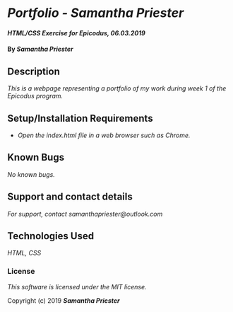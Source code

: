 # _Portfolio - Samantha Priester_

#### _HTML/CSS Exercise for Epicodus, 06.03.2019_

#### By _**Samantha Priester**_

## Description

_This is a webpage representing a portfolio of my work during week 1 of the Epicodus program._

## Setup/Installation Requirements

* _Open the index.html file in a web browser such as Chrome._

## Known Bugs

_No known bugs._

## Support and contact details

_For support, contact samanthapriester@outlook.com_

## Technologies Used

_HTML, CSS_

### License

*This software is licensed under the MIT license.*

Copyright (c) 2019 **_Samantha Priester_**
